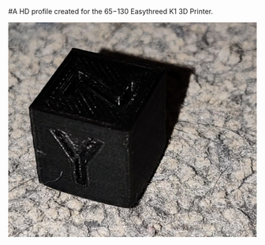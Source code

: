 #A HD profile created for the $65-$130 Easythreed K1 3D Printer.

![Demo](https://github.com/Bitl/Easythreed-K1-High-Definition-Profile/raw/main/demo.jpg)